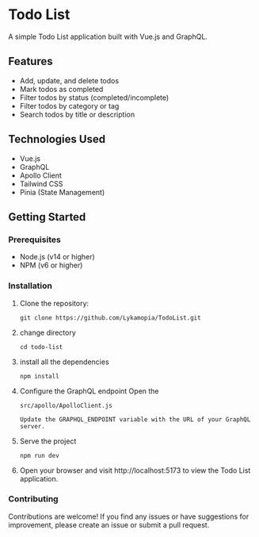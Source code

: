 # Todo List

A simple Todo List application built with Vue.js and GraphQL.

## Features

- Add, update, and delete todos
- Mark todos as completed
- Filter todos by status (completed/incomplete)
- Filter todos by category or tag
- Search todos by title or description

## Technologies Used

- Vue.js
- GraphQL
- Apollo Client
- Tailwind CSS
- Pinia (State Management)

## Getting Started

### Prerequisites

- Node.js (v14 or higher)
- NPM (v6 or higher)

### Installation

1. Clone the repository:

   ```shell
   git clone https://github.com/Lykamopia/TodoList.git
2. change directory

   ```shell
   cd todo-list
3. install all the dependencies 
 
   ```shell
   npm install
4. Configure the GraphQL endpoint
   Open the 
   
   ```shell
   src/apollo/ApolloClient.js
   
   Update the GRAPHQL_ENDPOINT variable with the URL of your GraphQL server.
5. Serve the project

   ```shell
   npm run dev
   
6. Open your browser and visit http://localhost:5173 to view the Todo List application.

### Contributing
Contributions are welcome! If you find any issues or have suggestions for improvement, please create an issue or submit a pull request.
